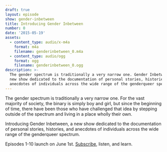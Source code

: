 ```yaml
---
draft: true
layout: episode
show: gender-inbetween
title: Introducing Gender Inbetween
number: 0
date: '2015-05-19'
assets:
  - content_type: audio/x-m4a
    format: m4a
    filename: genderinbetween_0.m4a
  - content_type: audio/ogg
    format: ogg
    filename: genderinbetween_0.ogg
description: >-
  The gender spectrum is traditionally a very narrow one. Gender Inbetween is
  new show dedicated to the documentation of personal stories, histories, and
  anecdotes of individuals across the wide range of the genderqueer spectrum.
---
```

The gender spectrum is traditionally a very narrow one. For the vast majority of society, the binary is simply boy and girl, but since the beginning of time, there have been those who have challenged that idea by stepping outside of the spectrum and living in a place wholly their own.

Introducing Gender Inbetween, a new show dedicated to the documentation of personal stories, histories, and anecdotes of individuals across the wide range of the genderqueer spectrum.

Episodes 1-10 launch on June 1st. [Subscribe](http://nicholaswyoung.com/programs/gender-inbetween), listen, and learn.
